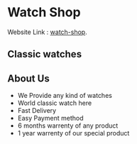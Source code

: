 # Watch Shop

Website Link : [watch-shop](https://watch-shop-dece8.web.app/).

## Classic watches

## About Us

- We Provide any kind of watches
- World classic watch here
- Fast Delivery
- Easy Payment method
- 6 months warrenty of any product
- 1 year warrenty of our special product
